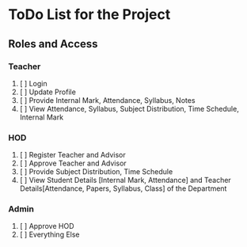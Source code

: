 # ToDo List for the Project

## Roles and Access

### Teacher

1. [ ] Login
2. [ ] Update Profile
3. [ ] Provide Internal Mark, Attendance, Syllabus, Notes
4. [ ] View Attendance, Syllabus, Subject Distribution, Time Schedule, Internal Mark

### HOD

1. [ ] Register Teacher and Advisor
2. [ ] Approve Teacher and Advisor
3. [ ] Provide Subject Distribution, Time Schedule
4. [ ] View Student Details [Internal Mark, Attendance] and Teacher Details[Attendance, Papers, Syllabus, Class] of the Department

### Admin

1. [ ] Approve HOD
2. [ ] Everything Else
